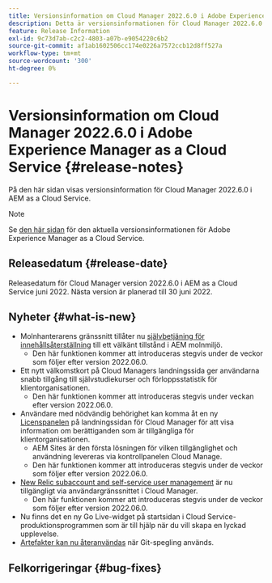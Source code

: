 ```yaml
---
title: Versionsinformation om Cloud Manager 2022.6.0 i Adobe Experience Manager as a Cloud Service
description: Detta är versionsinformationen för Cloud Manager 2022.6.0 i AEM as a Cloud Service.
feature: Release Information
exl-id: 9c73d7ab-c2c2-4803-a07b-e9054220c6b2
source-git-commit: af1ab1602506cc174e0226a7572ccb12d8ff527a
workflow-type: tm+mt
source-wordcount: '300'
ht-degree: 0%

---
```



# Versionsinformation om Cloud Manager 2022.6.0 i Adobe Experience Manager as a Cloud Service {#release-notes}

På den här sidan visas versionsinformation för Cloud Manager 2022.6.0 i AEM as a Cloud Service.

>[!NOTE]
>
>Se [den här sidan](/help/release-notes/release-notes-cloud/release-notes-current.md) för den aktuella versionsinformationen för Adobe Experience Manager as a Cloud Service.

## Releasedatum {#release-date}

Releasedatum för Cloud Manager version 2022.6.0 i AEM as a Cloud Service juni 2022. Nästa version är planerad till 30 juni 2022.

## Nyheter {#what-is-new}

* Molnhanterarens gränssnitt tillåter nu [självbetjäning för innehållsåterställning](/help/operations/backup.md) till ett välkänt tillstånd i AEM molnmiljö.
   * Den här funktionen kommer att introduceras stegvis under de veckor som följer efter version 2022.06.0.
* Ett nytt välkomstkort på Cloud Managers landningssida ger användarna snabb tillgång till självstudiekurser och förloppsstatistik för klientorganisationen.
   * Den här funktionen kommer att introduceras stegvis under veckan efter version 2022.06.0.
* Användare med nödvändig behörighet kan komma åt en ny [Licenspanelen](/help/implementing/cloud-manager/license-dashboard.md) på landningssidan för Cloud Manager för att visa information om berättiganden som är tillgängliga för klientorganisationen.
   * AEM Sites är den första lösningen för vilken tillgänglighet och användning levereras via kontrollpanelen Cloud Manage.
   * Den här funktionen kommer att introduceras stegvis under de veckor som följer efter version 2022.06.0.
* [New Relic subaccount and self-service user management](/help/implementing/cloud-manager/user-access-new-relic.md) är nu tillgängligt via användargränssnittet i Cloud Manager.
   * Den här funktionen kommer att introduceras stegvis under de veckor som följer efter version 2022.06.0.
* Nu finns det en ny Go Live-widget på startsidan i Cloud Service-produktionsprogrammen som är till hjälp när du vill skapa en lyckad upplevelse.
* [Artefakter kan nu återanvändas](/help/implementing/cloud-manager/getting-access-to-aem-in-cloud/setting-up-project.md#build-artifact-reuse) när Git-spegling används.

## Felkorrigeringar {#bug-fixes}
